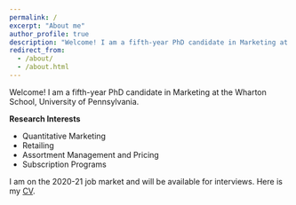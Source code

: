 ```yaml
---
permalink: /
excerpt: "About me"
author_profile: true
description: "Welcome! I am a fifth-year PhD candidate in Marketing at the Wharton School, University of Pennsylvania. My research interests focus on: quantitative marketing, retailing, assortment management and pricing, and subscription programs. I am on the 2020-21 job market and will be available for interviews."
redirect_from: 
  - /about/
  - /about.html
---
```



Welcome! I am a fifth-year PhD candidate in Marketing at the Wharton School, University of Pennsylvania.


**Research Interests**
-  Quantitative Marketing
-  Retailing
-  Assortment Management and Pricing
-  Subscription Programs

I am on the 2020-21 job market and will be available for interviews. Here is my [CV](https://www.dropbox.com/s/vymoc1p7em6sqiw/QiYu_CV.pdf?dl=0). 

